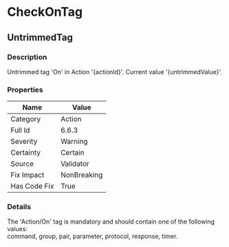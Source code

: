 ﻿---  
uid: Validator_6_6_3  
---

# CheckOnTag

## UntrimmedTag

### Description

Untrimmed tag 'On' in Action '{actionId}'. Current value '{untrimmedValue}'.

### Properties

| Name         | Value       |
| ------------ | ----------- |
| Category     | Action      |
| Full Id      | 6.6.3       |
| Severity     | Warning     |
| Certainty    | Certain     |
| Source       | Validator   |
| Fix Impact   | NonBreaking |
| Has Code Fix | True        |

### Details

The 'Action\/On' tag is mandatory and should contain one of the following values:  
command, group, pair, parameter, protocol, response, timer.
